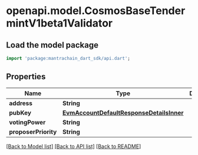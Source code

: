 # openapi.model.CosmosBaseTendermintV1beta1Validator

## Load the model package
```dart
import 'package:mantrachain_dart_sdk/api.dart';
```

## Properties
Name | Type | Description | Notes
------------ | ------------- | ------------- | -------------
**address** | **String** |  | [optional] 
**pubKey** | [**EvmAccountDefaultResponseDetailsInner**](EvmAccountDefaultResponseDetailsInner.md) |  | [optional] 
**votingPower** | **String** |  | [optional] 
**proposerPriority** | **String** |  | [optional] 

[[Back to Model list]](../README.md#documentation-for-models) [[Back to API list]](../README.md#documentation-for-api-endpoints) [[Back to README]](../README.md)


